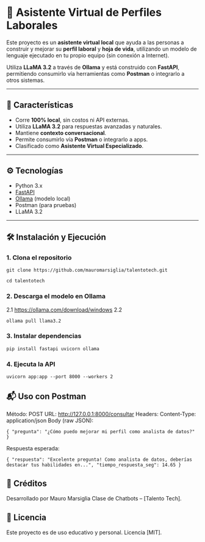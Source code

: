 # 🤖 Asistente Virtual de Perfiles Laborales

Este proyecto es un **asistente virtual local** que ayuda a las personas a construir y mejorar su **perfil laboral** y **hoja de vida**, utilizando un modelo de lenguaje ejecutado en tu propio equipo (sin conexión a Internet).

Utiliza **LLaMA 3.2** a través de **Ollama** y está construido con **FastAPI**, permitiendo consumirlo vía herramientas como **Postman** o integrarlo a otros sistemas.

---

## 🚀 Características

- Corre **100% local**, sin costos ni API externas.
- Utiliza **LLaMA 3.2** para respuestas avanzadas y naturales.
- Mantiene **contexto conversacional**.
- Permite consumirlo vía **Postman** o integrarlo a apps.
- Clasificado como **Asistente Virtual Especializado**.

---

## ⚙️ Tecnologías

- Python 3.x
- [FastAPI](https://fastapi.tiangolo.com/)
- [Ollama](https://ollama.com/) (modelo local)
- Postman (para pruebas)
- LLaMA 3.2

---

## 🛠️ Instalación y Ejecución

### 1. Clona el repositorio
``
git clone https://github.com/mauromarsiglia/talentotech.git
``

``
cd talentotech
``

### 2. Descarga el modelo en Ollama
2.1 https://ollama.com/download/windows
2.2

``
ollama pull llama3.2
``

### 3. Instalar dependencias
``
pip install fastapi uvicorn ollama
``

### 4. Ejecuta la API
``
uvicorn app:app --port 8000 --workers 2
``

## 📬 Uso con Postman
Método: POST
URL: http://127.0.0.1:8000/consultar
Headers: Content-Type: application/json
Body (raw JSON):

``
{
  "pregunta": "¿Cómo puedo mejorar mi perfil como analista de datos?"
}
``

Respuesta esperada:

``
{
  "respuesta": "Excelente pregunta! Como analista de datos, deberías destacar tus habilidades en...",
  "tiempo_respuesta_seg": 14.65
}
``


## 📄 Créditos
Desarrollado por Mauro Marsiglia
Clase de Chatbots – [Talento Tech].

## 📜 Licencia
Este proyecto es de uso educativo y personal. Licencia [MIT].
